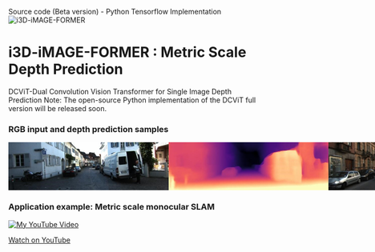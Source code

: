 Source code (Beta version) - Python Tensorflow Implementation ![i3D-iMAGE-FORMER](https://github.com/gayanbrahmanage/3DiMAGE_FORMER/tree/main)

# i3D-iMAGE-FORMER : Metric Scale Depth Prediction 
 DCViT-Dual Convolution Vision Transformer for Single Image Depth Prediction
 Note: The open-source Python implementation of the DCViT full version will be released soon.
 
 ### RGB input and depth prediction samples
 <div style="display: flex;">
 <img src="samples/rgb399img.jpg" alt="Example Image" width="320" height="96">
<img src="samples/399img.jpg" alt="Example Image" width="320" height="96">
  
   <img src="samples/475img.jpg" alt="Example Image" width="320" height="96">
<img src="samples/475imgp.jpg" alt="Example Image" width="320" height="96">

   <img src="samples/513img.jpg" alt="Example Image" width="320" height="96">
<img src="samples/513imgp.jpg" alt="Example Image" width="320" height="96">

   <img src="samples/640img.jpg" alt="Example Image" width="320" height="96">
<img src="samples/640imgp.jpg" alt="Example Image" width="320" height="96">

 </div>

### Application example: Metric scale monocular SLAM

[![My YouTube Video](http://img.youtube.com/vi/EfvvFmAQTpE/0.jpg)](https://www.youtube.com/watch?v=EfvvFmAQTpE)

[Watch on YouTube](https://www.youtube.com/watch?v=EfvvFmAQTpE)
